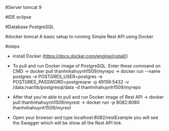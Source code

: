 #Server
tomcat 9

#IDE
eclipse

#Database
PostgreSQL

#docker tomcat
A basic setup to running Simple Rest API using Docker

#steps
* install Docker (https://docs.docker.com/engine/install/)
* To pull and run Docker image of PostgreSQL. Enter these command on CMD
    -> docker pull thanhnhahuynh1509/myrepo
    -> docker run --name postgres -e POSTGRES_USER=postgres -e POSTGRES_PASSWORD=postgrespw -p 49156:5432 -v /data:/var/lib/postgresql/data -d thanhnhahuynh1509/myrepo

* After that you're able to pull and run Docker image of Rest API
    -> docker pull thanhnhahuynh1509/myrest
    -> docker run -p 8082:8080 thanhnhahuynh1509/myrest

* Open your browser and type localhost:8082/restExample you will see the Swagger which will be show all the Rest API link.
